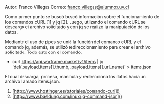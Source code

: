 Autor: Franco Villegas Correo: franco.villegas@alumnos.uv.cl

Como primer punto se buscó buscó información sobre el funcionamiento de los comandos cURL [1] y jq [2]. Luego, utlizando el comando cURL se descargó el archivo solicitado y con jq se realizo la manipulación de los datos.

Mediante el uso de pipes se unió la función del comando cURL y el comando jq, además, se utilizó redireccionamiento para crear el archivo solicitado. Todo esto con el comando:

- curl https://api.warframe.market/v1/items | jq 'del(.payload.items[].thumb, .payload.items[].url_name)' > items.json

El cual descarga, procesa, manipula y redirecciona los datos hacia un archivo llamado items.json.

1. [https://www.hostinger.es/tutoriales/comando-curl]()
2. [https://www.baeldung.com/linux/jq-command-json]()
